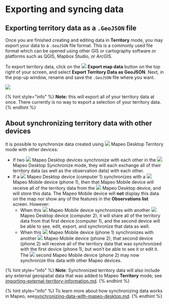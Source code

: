 # Exporting and syncing data

## Exporting territory data as a `.GeoJSON` file&#x20;

Once you are finished creating and editing data in **Territory** mode, you may export your data to a `.GeoJSON` file format. This is a commonly used file format which can be opened using other GIS or cartography software or platforms such as QGIS, Mapbox Studio, or ArcGIS.

To export territory data, click on the ![](https://lh3.googleusercontent.com/Y7Kzo5XZvOMWkkY67zf9wj6zhw7CoVOTGmAYM0uS8ovSXNrjtygZ\_jYStO\_LY19I-ccSKjRfesuq5Qp1LpVhCwh3hz3k1yTzDeb5Foap5ZJTa2A9SP5ZLWGHWy\_bshdEd\_-BVKjh) **Export map data** button on the top right of your screen, and select **Export Territory Data as GeoJSON**. Next, in the pop-up window, rename and save the `.GeoJSON` file where you want.

![](../../../.gitbook/assets/Md-territory\_exporting-01.jpg)

{% hint style="info" %}
**Note:** this will export all of your territory data at once. There currently is no way to export a selection of your territory data.&#x20;
{% endhint %}

## About synchronizing territory data with other devices

It is possible to synchronize data created using ![](https://lh5.googleusercontent.com/bdNxQRS9mSJlaKfeYAUuqnhwjnkpXLYxjXEraIF2Y6JG7eyWI\_grgr8HJ5PKGER8wB3xIgmLse9XuLQKxRlcLrYc1ZV8fzB6GwNRV22uGoWWcQ2dtQs2RKh1XN\_v8PocFOMU24L6) Mapeo Desktop Territory mode with other devices:

* If two ![](https://lh5.googleusercontent.com/bdNxQRS9mSJlaKfeYAUuqnhwjnkpXLYxjXEraIF2Y6JG7eyWI\_grgr8HJ5PKGER8wB3xIgmLse9XuLQKxRlcLrYc1ZV8fzB6GwNRV22uGoWWcQ2dtQs2RKh1XN\_v8PocFOMU24L6) Mapeo Desktop devices synchronize with each other in the ![](https://lh5.googleusercontent.com/bdNxQRS9mSJlaKfeYAUuqnhwjnkpXLYxjXEraIF2Y6JG7eyWI\_grgr8HJ5PKGER8wB3xIgmLse9XuLQKxRlcLrYc1ZV8fzB6GwNRV22uGoWWcQ2dtQs2RKh1XN\_v8PocFOMU24L6) Mapeo Desktop Synchronize mode, they will each exchange all of their territory data (as well as the observation data) with each other.&#x20;
* If a ![](https://lh5.googleusercontent.com/bdNxQRS9mSJlaKfeYAUuqnhwjnkpXLYxjXEraIF2Y6JG7eyWI\_grgr8HJ5PKGER8wB3xIgmLse9XuLQKxRlcLrYc1ZV8fzB6GwNRV22uGoWWcQ2dtQs2RKh1XN\_v8PocFOMU24L6) Mapeo Desktop device (computer 1) synchronizes with a ![](https://lh4.googleusercontent.com/h29dCuHGSwyXA6NBPzGBOWNjMXb3T7eSFam0RnCTtp1Aui8uQgtioJnREuOkPJ9idCfxOHcjkBUBNvIRRvbCA\_zW1sigl\_fn3EFoSq4pomrkehyYg6hPLkcr1nabg-FNR2y9YP\_-) Mapeo Mobile device (phone 1), then that Mapeo Mobile device will receive all of the territory data from the ![](https://lh5.googleusercontent.com/bdNxQRS9mSJlaKfeYAUuqnhwjnkpXLYxjXEraIF2Y6JG7eyWI\_grgr8HJ5PKGER8wB3xIgmLse9XuLQKxRlcLrYc1ZV8fzB6GwNRV22uGoWWcQ2dtQs2RKh1XN\_v8PocFOMU24L6) Mapeo Desktop device, and will store this data. The Mapeo Mobile device will **not** display this data on the map nor show any of the features in the **Observations list** screen. However:&#x20;
  * When this ![](https://lh4.googleusercontent.com/h29dCuHGSwyXA6NBPzGBOWNjMXb3T7eSFam0RnCTtp1Aui8uQgtioJnREuOkPJ9idCfxOHcjkBUBNvIRRvbCA\_zW1sigl\_fn3EFoSq4pomrkehyYg6hPLkcr1nabg-FNR2y9YP\_-) Mapeo Mobile device synchronizes with another ![](https://lh5.googleusercontent.com/bdNxQRS9mSJlaKfeYAUuqnhwjnkpXLYxjXEraIF2Y6JG7eyWI\_grgr8HJ5PKGER8wB3xIgmLse9XuLQKxRlcLrYc1ZV8fzB6GwNRV22uGoWWcQ2dtQs2RKh1XN\_v8PocFOMU24L6) Mapeo Desktop device (computer 2), it will share all of the territory data from that first device (computer 1), and the second device will be able to see, edit, export, and synchronize that data as well.&#x20;
  * When this ![](https://lh4.googleusercontent.com/h29dCuHGSwyXA6NBPzGBOWNjMXb3T7eSFam0RnCTtp1Aui8uQgtioJnREuOkPJ9idCfxOHcjkBUBNvIRRvbCA\_zW1sigl\_fn3EFoSq4pomrkehyYg6hPLkcr1nabg-FNR2y9YP\_-) Mapeo Mobile device (phone 1) synchronizes with another ![](https://lh4.googleusercontent.com/h29dCuHGSwyXA6NBPzGBOWNjMXb3T7eSFam0RnCTtp1Aui8uQgtioJnREuOkPJ9idCfxOHcjkBUBNvIRRvbCA\_zW1sigl\_fn3EFoSq4pomrkehyYg6hPLkcr1nabg-FNR2y9YP\_-) Mapeo Mobile device (phone 2), that second device (phone 2) will receive all of the territory data that was synchronized with the first device (phone 1), but won’t be able to see it or edit it. The ![](https://lh4.googleusercontent.com/h29dCuHGSwyXA6NBPzGBOWNjMXb3T7eSFam0RnCTtp1Aui8uQgtioJnREuOkPJ9idCfxOHcjkBUBNvIRRvbCA\_zW1sigl\_fn3EFoSq4pomrkehyYg6hPLkcr1nabg-FNR2y9YP\_-) second Mapeo Mobile device (phone 2) may now synchronize this data with other Mapeo devices.

{% hint style="info" %}
**Note**: Synchronized territory data will also include any external geospatial data that was added to Mapeo **Territory** mode; see [importing-external-territory-information.md](importing-external-territory-information.md "mention").
{% endhint %}

{% hint style="info" %}
To learn more about how synchronizing data works in Mapeo, see[synchronizing-data-with-mapeo-desktop.md](../synchronizing-data-with-mapeo-desktop.md "mention").
{% endhint %}
